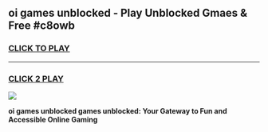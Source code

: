 
## oi games unblocked - Play Unblocked Gmaes & Free #c8owb
<h3>
<a href="https://premium.freeplayer.one?title=oi_games_unblocked&ref=03M">CLICK TO PLAY</a></h3>
<hr>

<h3>
<a href="https://premium.freeplayer.one?title=oi_games_unblocked&ref=03M">CLICK 2 PLAY</a>
  
</h3>

<a href="https://premium.freeplayer.one?title=oi_games_unblocked&ref=03M"><img src="https://clearcache.store/games.png"></a>


**oi games unblocked games unblocked: Your Gateway to Fun and Accessible Online Gaming**
